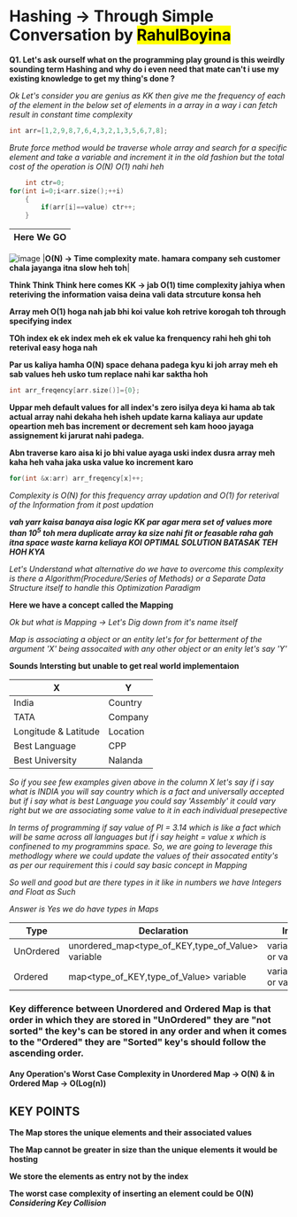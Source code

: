 # Hashing -> Through Simple Conversation by <mark>RahulBoyina</mark>

**Q1. Let's ask ourself what on the programming play ground is this weirdly sounding term Hashing and why do i even need that mate can't i use my existing knowledge to get my thing's done ?**

*Ok Let's consider you are genius as KK then give me the frequency of each of the element in the below set of elements in a array in a way i can fetch result in constant time complexity*

```cpp
int arr=[1,2,9,8,7,6,4,3,2,1,3,5,6,7,8];
```

*Brute force method would be traverse whole array and search for a specific element and take a variable and increment it in the old fashion but the total cost of the operation is O(N) O(1) nahi heh*

```cpp
    int ctr=0;
for(int i=0;i<arr.size();++i)
    {
        if(arr[i]==value) ctr++;
    }
```
|Here We GO|
|--------------------------------------------------------------------------------------------|
![image](https://miro.medium.com/v2/resize:fit:678/0*ouBkTMgA_yg_Etfz.png)
|**O(N) -> Time complexity mate. hamara company seh customer chala jayanga itna slow heh toh**|

**Think Think Think here comes KK -> jab O(1) time complexity jahiya when reteriving the information vaisa deina vali data strcuture konsa heh**

**Array meh O(1) hoga nah jab bhi koi value koh retrive korogah toh through specifying index**

**TOh index ek ek index meh ek ek value ka frenquency rahi heh ghi toh reterival easy hoga nah**

**Par us kaliya hamha O(N) space dehana padega kyu ki joh array meh eh sab values heh usko tum replace nahi kar saktha hoh**

```cpp
int arr_freqency[arr.size()]={0};
```

**Uppar meh default values for all index's zero isilya deya ki hama ab tak actual array nahi dekaha heh isheh update karna kaliaya aur update opeartion meh bas increment or decrement seh kam hooo jayaga assignement ki jarurat nahi padega.**

**Abn traverse karo aisa ki jo bhi value ayaga uski index dusra array meh kaha heh vaha jaka uska value ko increment karo**

```cpp
for(int &x:arr) arr_freqency[x]++;
```

*Complexity is O(N) for this frequency array updation and O(1) for reterival of the Information from it post updation*

***vah yarr kaisa banaya aisa logic KK par agar mera set of values more than 10<sup>5</sup> toh mera duplicate array ka size nahi fit or feasable raha gah itna space waste karna keliaya KOI OPTIMAL SOLUTION BATASAK TEH HOH KYA***

*Let's Understand what alternative do we have to overcome this complexity is there a Algorithm(Procedure/Series of Methods) or a Separate Data Structure itself to handle this Optimization Paradigm*

**Here we have a concept called the Mapping**

*Ok but what is Mapping -> Let's Dig down from it's name itself*

*Map is associating a object or an entity let's for for betterment of the argument 'X' being assocaited with any other object or an enity let's say 'Y'*

**Sounds Intersting but unable to get real world implementaion**

|X|Y|
|-|-|
|India|Country|
|TATA|Company|
|Longitude & Latitude|Location|
|Best Language|CPP|
|Best University|Nalanda|

*So if you see few examples given above in the column X let's say if i say what is INDIA you will say country which is a fact and universally accepted but if i say what is best Language you could say 'Assembly' it could vary right but we are associating some value to it in each individual presepective*

*In terms of programming if say value of PI = 3.14 which is like a fact which will be same across all languages but if i say height = value x which is confinened to my programmins space. So, we are going to leverage this methodlogy where we could update the values of their assocated entity's as per our requirement this i could say basic concept in Mapping*

*So well and good but are there types in it like in numbers we have Integers and Float as Such*

*Answer is Yes we do have types in Maps*

|Type|Declaration|Initailization|
|----|-----------|--------------|
|UnOrdered|unordered_map<type_of_KEY,type_of_Value> variable|variable[key]=value or variable[key]++|
|Ordered|map<type_of_KEY,type_of_Value> variable|variable[key]=value or variable[key]++|


### Key difference between Unordered and Ordered Map is that order in which they are stored in "UnOrdered" they are "not sorted" the key's can be stored in any order and when it comes to the "Ordered" they are "Sorted" key's should follow the ascending order.

#### Any Operation's Worst Case Complexity in Unordered Map -> O(N) & in Ordered Map -> O(Log(n))
## KEY POINTS

**The Map stores the unique elements and their associated values**

**The Map cannot be greater in size than the unique elements it would be hosting**

**We store the elements as entry not by the index**

**The worst case complexity of inserting an element could be O(N) *Considering Key Collision***






